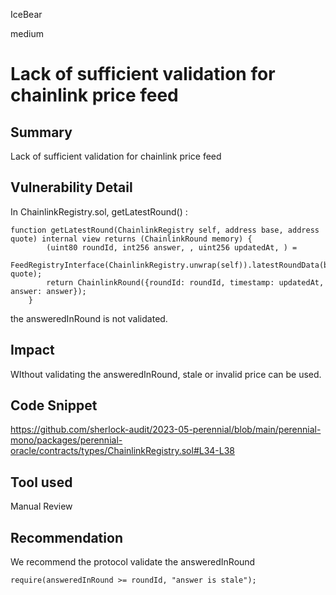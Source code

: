 IceBear

medium

# Lack of sufficient validation for chainlink price feed

## Summary
Lack of sufficient validation for chainlink price feed
## Vulnerability Detail
In ChainlinkRegistry.sol, getLatestRound() :
```solidity
function getLatestRound(ChainlinkRegistry self, address base, address quote) internal view returns (ChainlinkRound memory) {
        (uint80 roundId, int256 answer, , uint256 updatedAt, ) =
            FeedRegistryInterface(ChainlinkRegistry.unwrap(self)).latestRoundData(base, quote);
        return ChainlinkRound({roundId: roundId, timestamp: updatedAt, answer: answer});
    }
```
the answeredInRound is not validated.

## Impact
WIthout validating the answeredInRound, stale or invalid price can be used.
## Code Snippet
https://github.com/sherlock-audit/2023-05-perennial/blob/main/perennial-mono/packages/perennial-oracle/contracts/types/ChainlinkRegistry.sol#L34-L38
## Tool used

Manual Review

## Recommendation
We recommend the protocol validate the answeredInRound
```solidity
require(answeredInRound >= roundId, "answer is stale");
```
